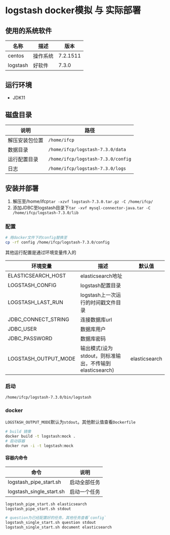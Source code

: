 # logstash docker模拟 与 实际部署

## 使用的系统软件

| 名称 | 描述 |  版本 |
| ---| ---| --- |
|centos| 操作系统 | 7.2.1511
|logstash|好软件|7.3.0


## 运行环境
- JDK11

## 磁盘目录

| 说明 | 路径 |
| ---| ---|
| 解压安装包位置 | `/home/ifcp`
| 数据目录| `/home/ifcp/logstash-7.3.0/data`
| 运行配置目录| `/home/ifcp/logstash-7.3.0/config`
| 日志|`/home/ifcp/logstash-7.3.0/logs`

## 安装并部署
1. 解压至/home/ifcp`tar -xzvf logstash-7.3.0.tar.gz -C /home/ifcp/`
2. 添加JDBC至logstash目录下`tar -xvf mysql-connector-java.tar -C /home/ifcp/logstash-7.3.0/lib`

### 配置

```bash
# 用docker文件下的config替换至
cp -rf config /home/ifcp/logstash-7.3.0/config
```

其他运行配置是通过环境变量传入的

| 环境变量 | 描述 |  默认值 |
| ---| ---| --- |
|ELASTICSEARCH_HOST|elasticsearch地址|
| LOGSTASH_CONFIG | logstash配置目录|
|LOGSTASH_LAST_RUN| logstash上一次运行的时间戳文件目录|
|JDBC_CONNECT_STRING|连接数据库url|
|JDBC_USER| 数据库用户|
|JDBC_PASSWORD|数据库密码|
|LOGSTASH_OUTPUT_MODE|输出模式(设为stdout，则标准输出，不传输到elasticsearch)| elasticsearch

### 启动

```bash
/home/ifcp/logstash-7.3.0/bin/logstash
```

### docker

`LOGSTASH_OUTPUT_MODE`默认为`stdout`。其他默认值查看`Dockerfile`

```bash
# build 镜像
docker build -t logstash:mock .
# 启动容器
docker run -i -t logstash:mock
```
#### 容器内命令

| 命令 | 说明 |
|---|---|
|logstash_pipe_start.sh | 启动全部任务|
|logstash_single_start.sh | 启动一个任务|

```bash
logstash_pipe_start.sh elasticsearch
logstash_pipe_start.sh stdout
```

```bash
# question为已经配置好的任务，其他任务查看`config`
logstash_single_start.sh question stdout
logstash_single_start.sh document elasticsearch
```